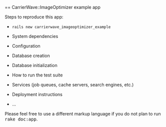 == CarrierWave::ImageOptimizer example app

Steps to reproduce this app:

* `rails new carrierwave_imageoptimizer_example`

* System dependencies

* Configuration

* Database creation

* Database initialization

* How to run the test suite

* Services (job queues, cache servers, search engines, etc.)

* Deployment instructions

* ...


Please feel free to use a different markup language if you do not plan to run
<tt>rake doc:app</tt>.
